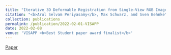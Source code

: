 ```yaml
---
title: "Iterative 3D Deformable Registration from Single-View RGB Images Using Differentiable Rendering"
citation: "<b>Arul Selvam Periyasamy</b>, Max Schwarz, and Sven Behnke"
collection: publications
permalink: /publication/2022-02-01-VISAPP
date: 2022-02-08
venue: 'VISAPP <b>Best Student paper award finalist</b>'
---
```

[Paper](http://ais.uni-bonn.de/papers/VISAPP_2022_Periyasamy.pdf)&nbsp;&nbsp;&nbsp;&nbsp;&nbsp;&nbsp;

